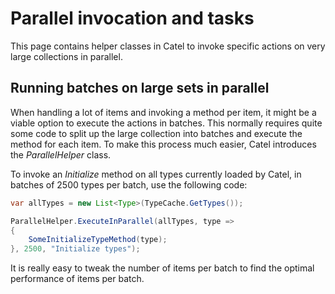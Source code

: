 # Parallel invocation and tasks

This page contains helper classes in Catel to invoke specific actions on very large collections in parallel.

## Running batches on large sets in parallel

When handling a lot of items and invoking a method per item, it might be a viable option to execute the actions in batches. This normally requires quite some code to split up the large collection into batches and execute the method for each item. To make this process much easier, Catel introduces the *ParallelHelper* class.

To invoke an *Initialize* method on all types currently loaded by Catel, in batches of 2500 types per batch, use the following code:

``` {.java data-syntaxhighlighter-params="brush: java; gutter: false; theme: Confluence" data-theme="Confluence" style="brush: java; gutter: false; theme: Confluence"}
var allTypes = new List<Type>(TypeCache.GetTypes());

ParallelHelper.ExecuteInParallel(allTypes, type => 
{ 
    SomeInitializeTypeMethod(type);
}, 2500, "Initialize types");
```

It is really easy to tweak the number of items per batch to find the optimal performance of items per batch.

